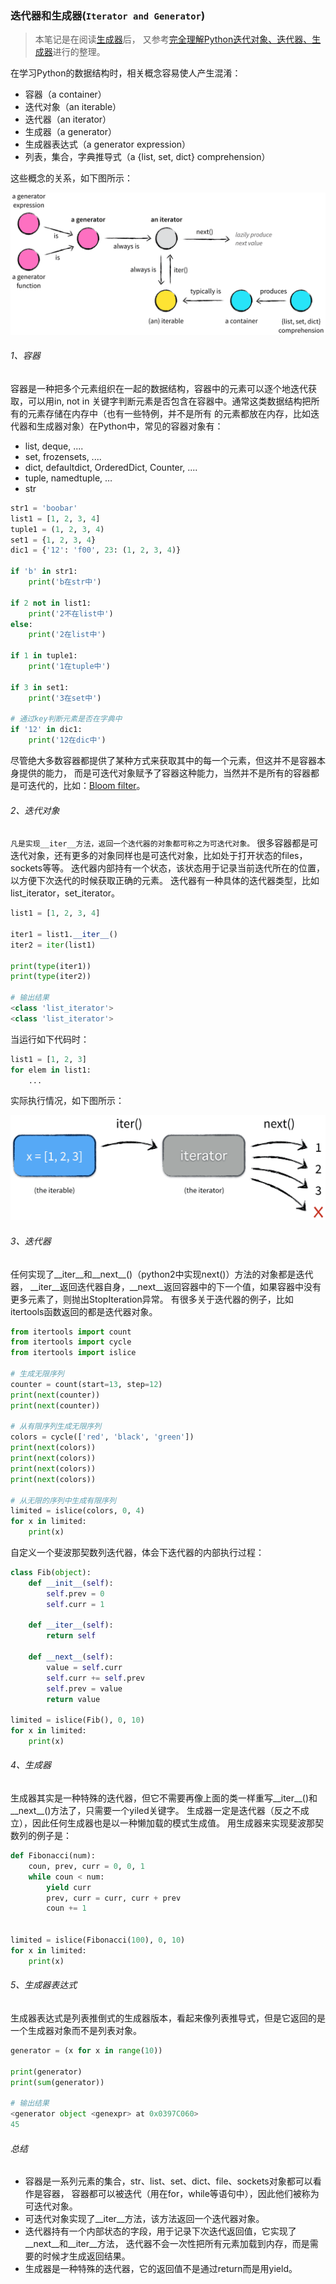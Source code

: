 ### 迭代器和生成器(```Iterator and Generator```)

>本笔记是在阅读[生成器](https://eastlakeside.gitbooks.io/interpy-zh/content/Generators/)后，
又参考[完全理解Python迭代对象、迭代器、生成器](https://foofish.net/iterators-vs-generators.html)进行的整理。

在学习Python的数据结构时，相关概念容易使人产生混淆：
- 容器（a container）
- 迭代对象（an iterable）
- 迭代器（an iterator）
- 生成器（a generator）
- 生成器表达式（a generator expression）
- 列表，集合，字典推导式（a {list, set, dict} comprehension）

这些概念的关系，如下图所示：

![相关概念关系图](relationships.png)

###### 1、容器
容器是一种把多个元素组织在一起的数据结构，容器中的元素可以逐个地迭代获取，可以用in, not in
关键字判断元素是否包含在容器中。通常这类数据结构把所有的元素存储在内存中（也有一些特例，并不是所有
的元素都放在内存，比如迭代器和生成器对象）在Python中，常见的容器对象有：
- list, deque, ....
- set, frozensets, ....
- dict, defaultdict, OrderedDict, Counter, ....
- tuple, namedtuple, …
- str

```python
str1 = 'boobar'
list1 = [1, 2, 3, 4]
tuple1 = (1, 2, 3, 4)
set1 = {1, 2, 3, 4}
dic1 = {'12': 'f00', 23: (1, 2, 3, 4)}

if 'b' in str1:
    print('b在str中')

if 2 not in list1:
    print('2不在list中')
else:
    print('2在list中')

if 1 in tuple1:
    print('1在tuple中')

if 3 in set1:
    print('3在set中')

# 通过key判断元素是否在字典中
if '12' in dic1:
    print('12在dic中')
```

尽管绝大多数容器都提供了某种方式来获取其中的每一个元素，但这并不是容器本身提供的能力，
而是可迭代对象赋予了容器这种能力，当然并不是所有的容器都是可迭代的，比如：[Bloom filter](https://zh.wikipedia.org/wiki/%E5%B8%83%E9%9A%86%E8%BF%87%E6%BB%A4%E5%99%A8)。

###### 2、迭代对象
```凡是实现__iter__方法，返回一个迭代器的对象都可称之为可迭代对象。```
很多容器都是可迭代对象，还有更多的对象同样也是可迭代对象，比如处于打开状态的files，sockets等等。
迭代器内部持有一个状态，该状态用于记录当前迭代所在的位置，以方便下次迭代的时候获取正确的元素。
迭代器有一种具体的迭代器类型，比如list_iterator，set_iterator。

```python
list1 = [1, 2, 3, 4]

iter1 = list1.__iter__()
iter2 = iter(list1)

print(type(iter1))
print(type(iter2))

# 输出结果
<class 'list_iterator'>
<class 'list_iterator'>
```

当运行如下代码时：

```python
list1 = [1, 2, 3]
for elem in list1:
    ...
```
实际执行情况，如下图所示：

![实际执行情况图](iterable-vs-iterator.png)

###### 3、迭代器
任何实现了__iter__和__next__()（python2中实现next()）方法的对象都是迭代器，
__iter__返回迭代器自身，__next__返回容器中的下一个值，如果容器中没有更多元素了，则抛出StopIteration异常。
有很多关于迭代器的例子，比如itertools函数返回的都是迭代器对象。

```python
from itertools import count
from itertools import cycle
from itertools import islice

# 生成无限序列
counter = count(start=13, step=12)
print(next(counter))
print(next(counter))

# 从有限序列生成无限序列
colors = cycle(['red', 'black', 'green'])
print(next(colors))
print(next(colors))
print(next(colors))
print(next(colors))

# 从无限的序列中生成有限序列
limited = islice(colors, 0, 4)
for x in limited:
    print(x)
```

自定义一个斐波那契数列迭代器，体会下迭代器的内部执行过程：

```python
class Fib(object):
    def __init__(self):
        self.prev = 0
        self.curr = 1

    def __iter__(self):
        return self

    def __next__(self):
        value = self.curr
        self.curr += self.prev
        self.prev = value
        return value

limited = islice(Fib(), 0, 10)
for x in limited:
    print(x)
```

###### 4、生成器
生成器其实是一种特殊的迭代器，但它不需要再像上面的类一样重写__iter__()和__next__()方法了，只需要一个yiled关键字。
生成器一定是迭代器（反之不成立），因此任何生成器也是以一种懒加载的模式生成值。
用生成器来实现斐波那契数列的例子是：

```python
def Fibonacci(num):
    coun, prev, curr = 0, 0, 1
    while coun < num:
        yield curr
        prev, curr = curr, curr + prev
        coun += 1


limited = islice(Fibonacci(100), 0, 10)
for x in limited:
    print(x)
```

###### 5、生成器表达式
生成器表达式是列表推倒式的生成器版本，看起来像列表推导式，但是它返回的是一个生成器对象而不是列表对象。

```python
generator = (x for x in range(10))

print(generator)
print(sum(generator))

# 输出结果
<generator object <genexpr> at 0x0397C060>
45
```

###### 总结
- 容器是一系列元素的集合，str、list、set、dict、file、sockets对象都可以看作是容器，
容器都可以被迭代（用在for，while等语句中），因此他们被称为可迭代对象。
- 可迭代对象实现了__iter__方法，该方法返回一个迭代器对象。
- 迭代器持有一个内部状态的字段，用于记录下次迭代返回值，它实现了__next__和__iter__方法，
迭代器不会一次性把所有元素加载到内存，而是需要的时候才生成返回结果。
- 生成器是一种特殊的迭代器，它的返回值不是通过return而是用yield。